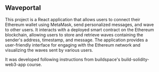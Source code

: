 ## Waveportal

This project is a React application that allows users to connect their Ethereum wallet using MetaMask, send personalized messages, and wave to other users. It interacts with a deployed smart contract on the Ethereum blockchain, allowing users to store and retrieve waves containing the sender's address, timestamp, and message. The application provides a user-friendly interface for engaging with the Ethereum network and visualizing the waves sent by various users.

It was developed following instructions from buildspace's build-solidity-web3-app course.
